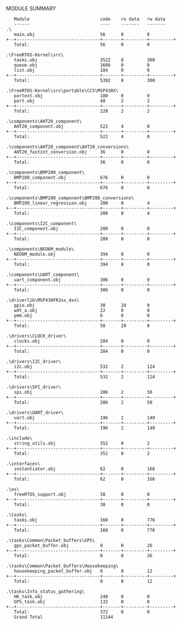 MODULE SUMMARY

       Module                           code    ro data   rw data
       ------                           ----    -------   -------
    .\
       main.obj                         56      0         0      
    +--+--------------------------------+-------+---------+---------+
       Total:                           56      0         0      
                                                                 
    .\FreeRTOS-Kernel\src\
       tasks.obj                        3522    8         300    
       queue.obj                        1686    0         0      
       list.obj                         184     0         0      
    +--+--------------------------------+-------+---------+---------+
       Total:                           5392    8         300    
                                                                 
    .\FreeRTOS-Kernel\src\portable\CCS\MSP430X\
       portext.obj                      180     0         0      
       port.obj                         48      2         2      
    +--+--------------------------------+-------+---------+---------+
       Total:                           228     2         2      
                                                                 
    .\components\AHT20_component\
       AHT20_component.obj              522     4         0      
    +--+--------------------------------+-------+---------+---------+
       Total:                           522     4         0      
                                                                 
    .\components\AHT20_component\AHT20_conversions\
       AHT20_fastint_conversion.obj     36      0         0      
    +--+--------------------------------+-------+---------+---------+
       Total:                           36      0         0      
                                                                 
    .\components\BMP280_component\
       BMP280_component.obj             676     0         0      
    +--+--------------------------------+-------+---------+---------+
       Total:                           676     0         0      
                                                                 
    .\components\BMP280_component\BMP280_conversions\
       BMP280_linear_regression.obj     200     0         4      
    +--+--------------------------------+-------+---------+---------+
       Total:                           200     0         4      
                                                                 
    .\components\I2C_component\
       I2C_component.obj                200     0         0      
    +--+--------------------------------+-------+---------+---------+
       Total:                           200     0         0      
                                                                 
    .\components\NEO6M_module\
       NEO6M_module.obj                 394     8         0      
    +--+--------------------------------+-------+---------+---------+
       Total:                           394     8         0      
                                                                 
    .\components\UART_component\
       uart_component.obj               306     0         0      
    +--+--------------------------------+-------+---------+---------+
       Total:                           306     0         0      
                                                                 
    .\driverlib\MSP430FR2xx_4xx\
       gpio.obj                         30      28        0      
       wdt_a.obj                        22      0         0      
       pmm.obj                          6       0         0      
    +--+--------------------------------+-------+---------+---------+
       Total:                           58      28        0      
                                                                 
    .\drivers\CLOCK_driver\
       clocks.obj                       284     0         0      
    +--+--------------------------------+-------+---------+---------+
       Total:                           284     0         0      
                                                                 
    .\drivers\I2C_driver\
       i2c.obj                          532     2         124    
    +--+--------------------------------+-------+---------+---------+
       Total:                           532     2         124    
                                                                 
    .\drivers\SPI_driver\
       spi.obj                          206     2         50     
    +--+--------------------------------+-------+---------+---------+
       Total:                           206     2         50     
                                                                 
    .\drivers\UART_driver\
       uart.obj                         196     2         140    
    +--+--------------------------------+-------+---------+---------+
       Total:                           196     2         140    
                                                                 
    .\include\
       string_utils.obj                 352     0         2      
    +--+--------------------------------+-------+---------+---------+
       Total:                           352     0         2      
                                                                 
    .\interfaces\
       instantiator.obj                 62      0         166    
    +--+--------------------------------+-------+---------+---------+
       Total:                           62      0         166    
                                                                 
    .\os\
       freeRTOS_support.obj             38      0         0      
    +--+--------------------------------+-------+---------+---------+
       Total:                           38      0         0      
                                                                 
    .\tasks\
       tasks.obj                        160     8         776    
    +--+--------------------------------+-------+---------+---------+
       Total:                           160     8         776    
                                                                 
    .\tasks\Common\Packet_buffers\GPS\
       gps_packet_buffer.obj            0       0         26     
    +--+--------------------------------+-------+---------+---------+
       Total:                           0       0         26     
                                                                 
    .\tasks\Common\Packet_buffers\Housekeeping\
       housekeeping_packet_buffer.obj   0       0         12     
    +--+--------------------------------+-------+---------+---------+
       Total:                           0       0         12     
                                                                 
    .\tasks\Info_status_gathering\
       HK_task.obj                      240     0         0      
       GPS_task.obj                     132     0         0      
    +--+--------------------------------+-------+---------+---------+
       Total:                           372     0         0      
       Grand Total                      11144